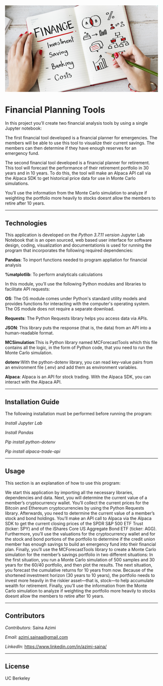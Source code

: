 ![Financial Planner](Images/financial-planner.png)

# **Financial Planning Tools**
In this project you’ll create two financial analysis tools by using a single Jupyter notebook:

The first financial tool developed is a financial planner for emergencies. The members will be able to use this tool to visualize their current savings. The members can then determine if they have enough reserves for an emergency fund.

The second financial tool developed is a financial planner for retirement. This tool will forecast the performance of their retirement portfolio in 30 years and in 10 years. To do this, the tool will make an Alpaca API call via the Alpaca SDK to get historical price data for use in Monte Carlo simulations.

You’ll use the information from the Monte Carlo simulation to analyze if weighting the portfolio more heavily to stocks doesnt allow the members to retire after 10 years.


---
## Technologies
This application is developed on the *Python 3.7.11 version* 
Jupyter Lab Notebook that is an open sourced, web based user interface for software design, coding, visualization and documentationis is used for running the program that incorporates the following required dependencies:

**Pandas**: To import functions needed to program appliation for financial analysis

**%matplotlib**: To perform analyticals calculations

In this module, you’ll use the following Python modules and libraries to facilitate API requests:

**OS**: The OS module comes under Python's standard utility models and provides functions for interacting with the computer's operating system. The OS module does not require a separate download.

**Requests**: The Python Requests library helps you access data via APIs.

**JSON**: This library puts the response (that is, the data) from an API into a human-readable format.

**MCSimulation**:This is Python library named MCForecastTools which this file contains all the logic, in the form of Python code, that you need to run the Monte Carlo simulation. 

**dotenv**:With the python-dotenv library, you can read key-value pairs from an environment file (.env) and add them as environment variables.

**Alpaca**: Alpaca is an API for stock trading. With the Alpaca SDK, you can interact with the Alpaca API.


---
## Installation Guide

The following installation must be performed before running the program:

*Install Jupyter Lab*

*Install Pandas*

*Pip install python-dotenv*

*Pip install alpaca-trade-api*


---
## Usage
This section is an explanation of how to use this program: 

We start this application by importing all the necessary libraries, dependencies and data. Next, you will determine the current value of a member’s cryptocurrency wallet. You’ll collect the current prices for the Bitcoin and Ethereum cryptocurrencies by using the Python Requests library. 
Afterwards, you need to determine the current value of a member’s stock and bond holdings. You’ll make an API call to Alpaca via the Alpaca SDK to get the current closing prices of the SPDR S&P 500 ETF Trust (ticker: SPY) and of the iShares Core US Aggregate Bond ETF (ticker: AGG). Furthermore, you’ll use the valuations for the cryptocurrency wallet and for the stock and bond portions of the portfolio to determine if the credit union member has enough savings to build an emergency fund into their financial plan.
Finally, you’ll use the MCForecastTools library to create a Monte Carlo simulation for the member’s savings portfolio in two different situations: 
In the first situation, you run a Monte Carlo simulation of 500 samples and 30 years for the 60/40 portfolio, and then plot the results.
The next situation, you forecast the cumulative returns for 10 years from now. Because of the shortened investment horizon (30 years to 10 years), the portfolio needs to invest more heavily in the riskier asset—that is, stock—to help accumulate wealth for retirement.
Finally, you’ll use the information from the Monte Carlo simulation to analyze if weighting the portfolio more heavily to stocks doesnt allow the members to retire after 10 years.

---
## Contributors
*Contributors*: Saina Azimi

*Email*: azimi.sainaa@gmail.com

*LinkedIn*: https://www.linkedin.com/in/azimi-saina/ 

---
## License 
UC Berkeley

